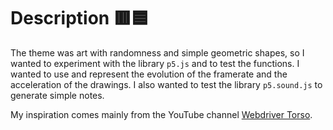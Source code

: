 # Description 🟥🟦

The theme was art with randomness and simple geometric shapes, so I wanted to experiment with the library `p5.js` and to test the functions. I wanted to use and represent the evolution of the framerate and the acceleration of the drawings. I also wanted to test the library `p5.sound.js` to generate simple notes.

My inspiration comes mainly from the YouTube channel [Webdriver Torso](https://www.youtube.com/channel/UCsLiV4WJfkTEHH0b9PmRklw).

